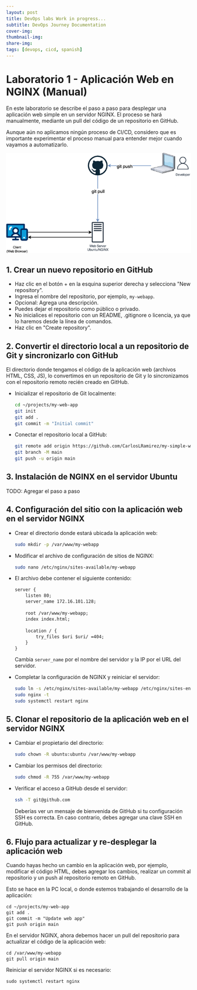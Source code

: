 ```yaml
---
layout: post
title: DevOps labs Work in progress...
subtitle: DevOps Journey Documentation
cover-img:
thumbnail-img:
share-img: 
tags: [devops, cicd, spanish]
---
```



# Laboratorio 1 - Aplicación Web en NGINX (Manual)

En este laboratorio se describe el paso a paso para desplegar una aplicación web simple en un servidor NGINX. El proceso se hará manualmente, mediante un pull del código de un repositorio en GitHub.

Aunque aún no aplicamos ningún proceso de CI/CD, considero que es importante experimentar el proceso manual para entender mejor cuando vayamos a automatizarlo.

![alt text](../assets/img/Lab1-webapp-nginix-manual.drawio.png)

## 1. Crear un nuevo repositorio en GitHub

- Haz clic en el botón + en la esquina superior derecha y selecciona "New repository".
- Ingresa el nombre del repositorio, por ejemplo, `my-webapp`.
- Opcional: Agrega una descripción.
- Puedes dejar el repositorio como público o privado.
- No inicialices el repositorio con un README, .gitignore o licencia, ya que lo haremos desde la línea de comandos.
- Haz clic en "Create repository".

## 2. Convertir el directorio local a un repositorio de Git y sincronizarlo con GitHub

El directorio donde tengamos el código de la aplicación web (archivos HTML, CSS, JS), lo convertimos en un repositorio de Git y lo sincronizamos con el repositorio remoto recién creado en GitHub.

- Inicializar el repositorio de Git localmente:
  ```bash
  cd ~/projects/my-web-app
  git init
  git add .
  git commit -m "Initial commit"
  ```
- Conectar el repositorio local a GitHub:
  ```bash
  git remote add origin https://github.com/CarlosLRamirez/my-simple-web-app.git
  git branch -M main
  git push -u origin main
  ```

## 3. Instalación de NGINX en el servidor Ubuntu

TODO: Agregar el paso a paso

## 4. Configuración del sitio con la aplicación web en el servidor NGINX

- Crear el directorio donde estará ubicada la aplicación web:
  ```bash
  sudo mkdir -p /var/www/my-webapp
  ```
- Modificar el archivo de configuración de sitios de NGINX:
  ```bash
  sudo nano /etc/nginx/sites-available/my-webapp
  ```

- El archivo debe contener el siguiente contenido:
  ```nginx
  server {
      listen 80;
      server_name 172.16.101.128;

      root /var/www/my-webapp;
      index index.html;

      location / {
          try_files $uri $uri/ =404;
      }
  }
  ```

  Cambia `server_name` por el nombre del servidor y la IP por el URL del servidor.

- Completar la configuración de NGINX y reiniciar el servidor:
  ```bash
  sudo ln -s /etc/nginx/sites-available/my-webapp /etc/nginx/sites-enabled/
  sudo nginx -t
  sudo systemctl restart nginx
  ```

## 5. Clonar el repositorio de la aplicación web en el servidor NGINX

- Cambiar el propietario del directorio:
  ```bash
  sudo chown -R ubuntu:ubuntu /var/www/my-webapp
  ```

- Cambiar los permisos del directorio:
  ```bash
  sudo chmod -R 755 /var/www/my-webapp
  ```
- Verificar el acceso a GitHub desde el servidor:
  ```bash
  ssh -T git@github.com
  ```

  Deberías ver un mensaje de bienvenida de GitHub si tu configuración SSH es correcta. En caso contrario, debes agregar una clave SSH en GitHub.

## 6. Flujo para actualizar y re-desplegar la aplicación web

Cuando hayas hecho un cambio en la aplicación web, por ejemplo, modificar el código HTML, debes agregar los cambios, realizar un commit al repositorio y un push al repositorio remoto en GitHub.

Esto se hace en la PC local, o donde estemos trabajando el desarrollo de la aplicación:
```shell
cd ~/projects/my-web-app
git add .
git commit -m "Update web app"
git push origin main
```

En el servidor NGINX, ahora debemos hacer un pull del repositorio para actualizar el código de la aplicación web:
```shell
cd /var/www/my-webapp
git pull origin main
```

Reiniciar el servidor NGINX si es necesario:
```shell
sudo systemctl restart nginx
```

